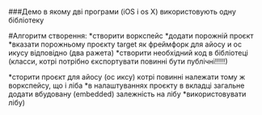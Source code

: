 ###Демо в якому дві програми (iOS і os X) використовують одну бібліотеку  

#Алгоритм створення:
*створити воркспейс 
*додати порожній проєкт  
*вказати порожньому проєкту target як фреймфорк для айосу и ос икусу відповідно (два ражета)
*створити необхідний код в бібліотеці (класси, котрі потрібно єкспортувати повинні бути публічні!!!!!)

*сторити проєкт для айосу (ос иксу) котрі повинні належати тому ж воркспейсу,  що і ліба 
*в налаштуваннях проєкту в вкладці загальне додати вбудовану (embedded) залежність на лібу 
*використовувати лібу) 